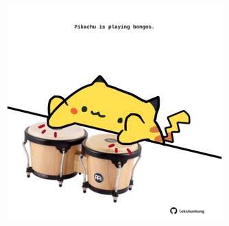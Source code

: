 <!-- built at 24/04/2025, 18:00:33 UTC -->
<p align="center">
  <img width="500" height="500" src="./ReadmeImage.svg">
</p>
